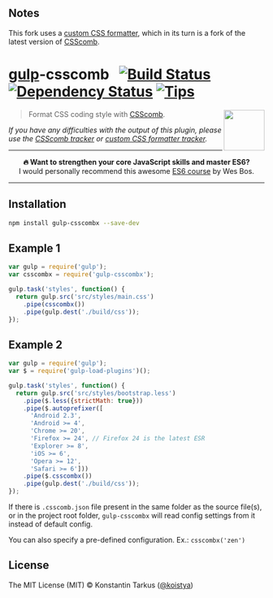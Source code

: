 ## Notes

This fork uses a [custom CSS formatter](https://github.com/drugan/csscombx),
which in its turn is a fork of the latest version of [CSScomb](https://github.com/csscomb/csscomb.js).

# [gulp](http://gulpjs.com)-csscomb &nbsp; [![Build Status](http://img.shields.io/travis/drugan/gulp-csscombx/master.svg?style=flat)](http://travis-ci.org/drugan/gulp-csscombx) [![Dependency Status](https://david-dm.org/drugan/gulp-csscombx.svg?style=flat)](https://david-dm.org/drugan/gulp-csscombx) [![Tips](http://img.shields.io/gratipay/koistya.svg?style=flat)](https://gratipay.com/koistya)

[<img src="https://rawgit.com/drugan/gulp-csscombx/master/csscomb.jpg" width="80" height="80" align="right">](http://csscomb.com)

> Format CSS coding style with [CSScomb](http://csscomb.com).

*If you have any difficulties with the output of this plugin, please use the
[CSScomb tracker](https://github.com/csscomb/csscomb.js/issues) or
[custom CSS formatter tracker](https://github.com/drugan/csscombx/issues).*

---

<p align="center"><b>🔥 Want to strengthen your core JavaScript skills and master ES6?</b><br>I would personally recommend this awesome <a href="https://es6.io/friend/konstantin">ES6 course</a> by Wes Bos.</p>

---


## Installation

```sh
npm install gulp-csscombx --save-dev
```

## Example 1

```js
var gulp = require('gulp');
var csscombx = require('gulp-csscombx');

gulp.task('styles', function() {
  return gulp.src('src/styles/main.css')
    .pipe(csscombx())
    .pipe(gulp.dest('./build/css'));
});
```

## Example 2

```js
var gulp = require('gulp');
var $ = require('gulp-load-plugins')();

gulp.task('styles', function() {
  return gulp.src('src/styles/bootstrap.less')
    .pipe($.less({strictMath: true}))
    .pipe($.autoprefixer([
      'Android 2.3',
      'Android >= 4',
      'Chrome >= 20',
      'Firefox >= 24', // Firefox 24 is the latest ESR
      'Explorer >= 8',
      'iOS >= 6',
      'Opera >= 12',
      'Safari >= 6']))
    .pipe($.csscombx())
    .pipe(gulp.dest('./build/css'));
});
```

If there is `.csscomb.json` file present in the same folder as the source file(s),
or in the project root folder, `gulp-csscombx` will read config settings from it
instead of default config.

You can also specify a pre-defined configuration. Ex.: `csscombx('zen')`

## License

The MIT License (MIT) © Konstantin Tarkus ([@koistya](https://twitter.com/koistya))
